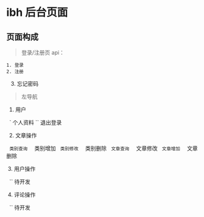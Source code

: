 # ibh 后台页面
## 页面构成

>登录/注册页
 api：
 
    1. 登录
    2. 注册
    3. 忘记密码

>左导航
  
  1. 用户
  
    ` 个人资料
    `` 退出登录
   
  2. 文章操作
  
   ` 类别查询
   ` 类别增加
   ` 类别修改
   ` 类别删除
   ` 文章查询
   ` 文章修改
   ` 文章增加
   ` 文章删除
   
  3. 用户操作
  
    `` 待开发
  
  4. 评论操作
  
    `` 待开发
